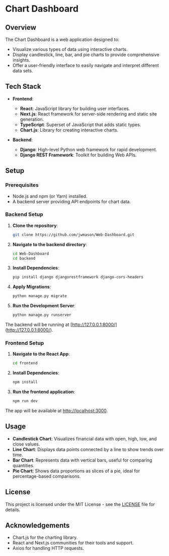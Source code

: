 # Chart Dashboard

## Overview

The Chart Dashboard is a web application designed to:
- Visualize various types of data using interactive charts.
- Display candlestick, line, bar, and pie charts to provide comprehensive insights.
- Offer a user-friendly interface to easily navigate and interpret different data sets.

## Tech Stack

- **Frontend**: 
  - **React**: JavaScript library for building user interfaces.
  - **Next.js**: React framework for server-side rendering and static site generation.
  - **TypeScript**: Superset of JavaScript that adds static types.
  - **Chart.js**: Library for creating interactive charts.

- **Backend**:
  - **Django**: High-level Python web framework for rapid development.
  - **Django REST Framework**: Toolkit for building Web APIs.

## Setup

### Prerequisites

- Node.js and npm (or Yarn) installed.
- A backend server providing API endpoints for chart data.

### Backend Setup

1. **Clone the repository**:

    ```bash
    git clone https://github.com/jwmason/Web-Dashboard.git
    ```

2. **Navigate to the backend directory**:

    ```bash
    cd Web-Dashboard
    cd backend
    ```

3. **Install Dependencies**:

    ```bash
    pip install django djangorestframework django-cors-headers
    ```

4. **Apply Migrations**:

    ```bash
    python manage.py migrate
    ```

5. **Run the Development Server**:

    ```bash
    python manage.py runserver
    ```

The backend will be running at [http://127.0.0.1:8000/] (http://127.0.0.1:8000/).

### Frontend Setup

1. **Navigate to the React App**:

    ```bash
    cd frontend
    ```

2. **Install Dependencies**:

    ```bash
    npm install
    ```

3. **Run the frontend application**:

    ```bash
    npm run dev
    ```

The app will be available at [http://localhost:3000](http://localhost:3000).

## Usage

- **Candlestick Chart**: Visualizes financial data with open, high, low, and close values.
- **Line Chart**: Displays data points connected by a line to show trends over time.
- **Bar Chart**: Represents data with vertical bars, useful for comparing quantities.
- **Pie Chart**: Shows data proportions as slices of a pie, ideal for percentage-based comparisons.

## License

This project is licensed under the MIT License - see the [LICENSE](LICENSE) file for details.

## Acknowledgements

- Chart.js for the charting library.
- React and Next.js communities for their tools and support.
- Axios for handling HTTP requests.
